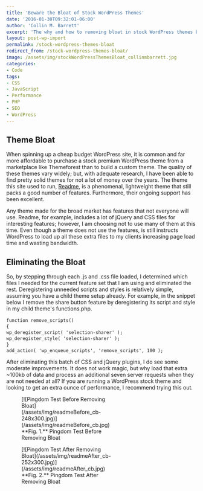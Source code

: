 ```yaml
---
title: 'Beware the Bloat of Stock WordPress Themes'
date: '2016-01-30T09:32:01-06:00'
author: 'Collin M. Barrett'
excerpt: 'The why and how to removing bloat in stock WordPress themes by deregistering unused scripts and styles.'
layout: post-wp-import
permalink: /stock-wordpress-themes-bloat
redirect_from: /stock-wordpress-themes-bloat/
image: /assets/img/stockWordPressThemesBloat_collinmbarrett.jpg
categories:
- Code
tags:
- CSS
- JavaScript
- Performance
- PHP
- SEO
- WordPress
---
```


## Theme Bloat

When spinning up a cheap budget WordPress site, it is common and far more affordable to purchase a stock premium
WordPress theme from a marketplace like Themeforest than to build a custom theme. The quality of these themes vary
widely; but, with adequate research, I have been able to find pretty solid themes for not a lot of money over the years.
The theme this site used to run,
[Readme](https://themeforest.net/item/readme-a-readable-wordpress-theme/9167043?ref=collinbarrett&clickthrough_id=1029644360&redirect_back=true
"Themeforest Affiliate Link"), is a phenomenal, lightweight theme that still packs a good number of features.
Furthermore, their ongoing support has been excellent.

Any theme made for the broad market has features that not everyone will use. Readme, for example, includes a lot of
jQuery and CSS files for interesting features; however, I am choosing not to use many of them at this time. Even though
a theme does not use the features, is still instructs WordPress to load up all these extra files to my clients
increasing page load time and wasting bandwidth.

## Eliminating the Bloat

So, by stepping through each .js and .css file loaded, I determined which files I needed for the current feature set
that I am using and eliminated the rest. Deregistering unneeded scripts and styles is relatively simple, assuming you
have a child theme setup already. For example, in the snippet below I remove the share button feature by deregistering
its script and style in my child theme's functions.php.

```
function remove_scripts()
{
wp_deregister_script( 'selection-sharer' );
wp_deregister_style( 'selection-sharer' );
}
add_action( 'wp_enqueue_scripts', 'remove_scripts', 100 );
```

After eliminating this batch of CSS and jQuery plugins, I do see some moderate improvements. It does not work magic, but why load that extra ~100kb of data and process an additional seven server requests when they are not needed at all? If you are running a WordPress stock theme and looking to get an extra ounce of performance, I recommend trying this out.

<figure aria-describedby="caption-attachment-1343" class="wp-caption aligncenter" id="attachment_1343" style="width: 248px">[![Pingdom Test Before Removing Bloat](/assets/img/readmeBefore_cb-248x300.jpg)](/assets/img/readmeBefore_cb.jpg)<figcaption class="wp-caption-text" id="caption-attachment-1343">**Fig. 1.** Pingdom Test Before Removing Bloat</figcaption></figure>

<figure aria-describedby="caption-attachment-1342" class="wp-caption aligncenter" id="attachment_1342" style="width: 252px">[![Pingdom Test After Removing Bloat](/assets/img/readmeAfter_cb-252x300.jpg)](/assets/img/readmeAfter_cb.jpg)<figcaption class="wp-caption-text" id="caption-attachment-1342">**Fig. 2.** Pingdom Test After Removing Bloat</figcaption></figure>